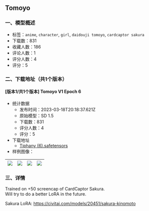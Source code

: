 ## Tomoyo
### 一、模型概述

- 标签：`anime`, `character`, `girl`, `daidouji tomoyo`, `cardcaptor sakura`
- 下载数：831
- 收藏人数：186
- 评论人数：1
- 评分人数：4
- 评分：5

### 二、下载地址（共1个版本）

#### [版本1/共1个版本] Tomoyo V1 Epoch 6

- 统计数据
  - 发布时间：2023-03-18T20:18:37.621Z
  - 原始模型：SD 1.5
  - 下载数：831
  - 评分人数：4
  - 评分：5
- 下载地址
  - [Tiphany (6).safetensors](https://civitai.com/api/download/models/25255)
- 样例图像：

| <img src="https://image.civitai.com/xG1nkqKTMzGDvpLrqFT7WA/54409aa9-74a4-47b9-0238-809122e97a00/width=450/276886.jpeg" /> | <img src="https://image.civitai.com/xG1nkqKTMzGDvpLrqFT7WA/da29a7ab-c34e-4605-3ae7-2a1cf0beb300/width=450/276893.jpeg" /> | <img src="https://image.civitai.com/xG1nkqKTMzGDvpLrqFT7WA/62461f8d-ddc3-4c47-6855-4c5ba27d8500/width=450/276892.jpeg" /> | <img src="https://image.civitai.com/xG1nkqKTMzGDvpLrqFT7WA/52f5da6c-9806-44f9-257b-1958c6ae6500/width=450/276891.jpeg" /> |
| ---- | ---- | ---- | ---- |


### 三、详情
<p>Trained on +50 screencap of CardCaptor Sakura.<br />Will try to do a better LoRA in the future.</p><p>Sakura LoRA: <a target="_blank" rel="ugc" href="https://civitai.com/models/20451/sakura-kinomoto">https://civitai.com/models/20451/sakura-kinomoto</a></p>